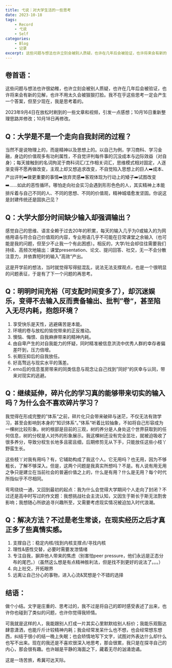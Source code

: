 ```yaml
---
title: 弋说｜对大学生活的一些思考
date: 2023-10-18
tags: 
	- Record
	- 弋说
	- Self
categories:
	- Blog
  	- 记录
excerpt: 这些问题与想法也许立刻会被别人质疑，也许在几年后会被验证，也许将来会有新的见解，也许不用太久会被狠狠打脸。我不在乎这些思考一定会产生一个答案，但至少现在，我是思考着的。
---
```



## 卷首语：

这些问题与想法也许很幼稚，也许立刻会被别人质疑，也许在几年后会被验证，也许将来会有新的见解，也许不用太久会被狠狠打脸。我不在乎这些思考一定会产生一个答案，但至少现在，我是思考着的。

2023年9月4日在放松时刷到的一些文章和视频，引发一点感想；10月16日重新整理思路并修改；10月18日再修改。

## Q：大学是不是一个走向自我封闭的过程？

当然不是说物理上的，而是精神以及思想上的。以自己为例，学习商科、学习金融，身边的价值观多有功利属性，不自觉评判每件事的沉没成本与边际效益（对自身）；每天接触到的名词拘泥于商科词汇/工作相关词汇，思维模式相对固定，人逐渐变得不愿再做改变，主观上却又想追求改变，不自觉陷入思想上的巨人➡️成本、产出评判➡️做更重要的事情➡️放弃灵感➡️客观体现为行动上的矮子➡️试图改变➡️......如此的恶性循环。哪怕走向社会实习会遇到形形色色的人，其实精神上本能排斥着与自己不同的人、不同的思想、不同的价值观，精神城墙愈发坚固。你说这是封建传统还是固执己见？

## Q：大学大部分时间缺少输入却强调输出？

感觉自己的思维、语言全赖于过去20年的积累，每天的输入几乎为0或输入的为网络用语与符合自己价值观的内容，专业用语几乎不可能在日常课堂之余输入（也可能是我的问题，但至少不止我一个有此困惑）。相反的，大学/社会却往往需要我们持续、高频次地输出：课堂presentation、论文、提问回答、社交，无一不会分散注意力，并依靠短时的输入”高效“产出。

这是开学前的想法，当时就觉得写得挺混乱，说法无法支撑观点，也是一个很明显的问题表征，于是有了下一个问题的再思考。

## Q：明明时间充裕（可支配时间变多了），却沉迷娱乐，变得不去输入反而责备输出、批判”卷“，甚至陷入无尽内耗，抱怨环境？

1. 享受快乐是天性，逃避痛苦是本能。
2. 环境的卷与放松的愉悦带来的正反推动。
3. 懊恼、悔恨、自我麻痹带来的精神内耗。
4. 由自卑产生的对自我能力的怀疑，同时精准被信息洪流中优秀人群的幸存者偏差吓到，压力倍增。
5. 长期压抑后的自我放任。
6. 好高骛远与现实水平的落差。
7. emo后的信息茧房带来的同类信息与观念让自己找到”同好“的庆幸与认同，带来对现实的逃避。

## Q：继续延伸，碎片化的学习真的能够带来切实的输入吗？为什么会不喜欢碎片学习？

我觉得在形成完整的”体系“之前，碎片化只会带来破碎与迷茫，不仅无法有效学习，甚至会影响到本身的”知识体系“。”体系“听着比较抽象，不如将自己形容成为一棵树比较形象。树的根部是目前的三观，树的养分是人身处这个世界获取到的任何信息，树的分杈是人对外的形象展示。我这棵树还没有完全茁壮，就被迫吸收了很多养分，导致分杈生长地多且密且细，后期修剪无从下手，只能放任这些小枝丫野蛮生长。

这些枝丫对我有用吗？有，它辅助构成了我这个人。它无用吗？也无用，因为不够粗长，了解不够深入。但是，这两个问题是我真实所想吗？不是。有人说有用无用之争只是建立在当前社会的普遍价值之上的，什么是有用？什么是无用？每个时代所指似乎不尽相同。

弯弯绕绕一通，又回到最初的起点：我为什么会觉得大学期间个人走向了封闭？不过还是高中时写过的作文题：我想挑战社会主流认知，又因生于斯长于斯无法割舍影响；我想随心所欲追寻兴趣所至，又需要考虑现实情况被迫加入时代浪潮。

## Q：解决方法？不过是老生常谈，在现实经历之后才真正多了些真情实感。

1. 支撑自己：稳定内核/找到内核支撑点/寻找内核
2. 理性&感性交替，必要时需要发泄情绪
3. 专注自我，摒弃他人带来的焦虑（别害怕peer pressure，他们永远是正态分布的尾巴。）（虽然这么想是有点精神胜利法，但是找不到更好的说法了。。。）
4. 向上社交，开拓眼界
5. 远离让自己分心的事物，进入心流&冥想是个不错的选择


## 结语：

做个小结。文字是庄重的、思考过的，我不过是将自己的即时感受表述了出来，也许你也碰到了类似的问题，也许你觉得我矫情。

可我就是这样的人，我能跟别人打成一片其实心里默默给别人标价；我能乐观豁达肆意潇洒，也能斤斤计较精神内耗；我会经常发呆什么也不想，也会经常想东想西，纠结于很小的结一晚上失眠；也会矫情地写下文字，试图对外表达什么却什么也写不出来。现在的我还是不喜欢很深入地思考，那会很累，我只是在探寻自己的内心，那会很有趣。也许越是平静的海面之下，藏着无尽的汹涌诡谲。

这是一场苦旅，希冀可达天际。
